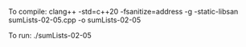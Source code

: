 To compile:
clang++ -std=c++20 -fsanitize=address -g -static-libsan sumLists-02-05.cpp -o sumLists-02-05

To run:
./sumLists-02-05